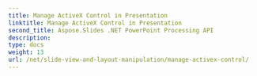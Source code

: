 ```yaml
---
title: Manage ActiveX Control in Presentation
linktitle: Manage ActiveX Control in Presentation
second_title: Aspose.Slides .NET PowerPoint Processing API
description: 
type: docs
weight: 13
url: /net/slide-view-and-layout-manipulation/manage-activex-control/
---
```


